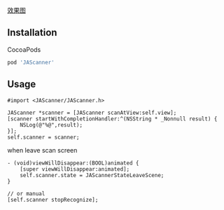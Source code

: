 [效果图](https://i.loli.net/2019/04/09/5cac0d7d449ec.png)

## Installation

CocoaPods

```sh
pod 'JAScanner'
```

## Usage

```objc
#import <JAScanner/JAScanner.h>

```

```objc
JAScanner *scanner = [JAScanner scanAtView:self.view];
[scanner startWithCompletionHandler:^(NSString * _Nonnull result) {
    NSLog(@"%@",result);
}];    
self.scanner = scanner;
```

when leave scan screen

```objc
- (void)viewWillDisappear:(BOOL)animated {
    [super viewWillDisappear:animated];
    self.scanner.state = JAScannerStateLeaveScene;
}

// or manual
[self.scanner stopRecognize];
```